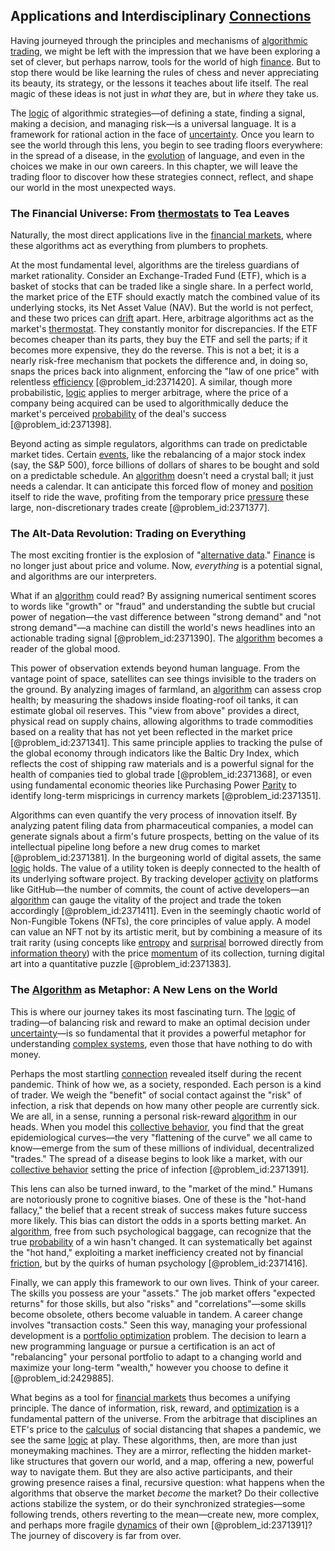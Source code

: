 ## Applications and Interdisciplinary [Connections](@article_id:193345)

Having journeyed through the principles and mechanisms of [algorithmic trading](@article_id:146078), we might be left with the impression that we have been exploring a set of clever, but perhaps narrow, tools for the world of high [finance](@article_id:144433). But to stop there would be like learning the rules of chess and never appreciating its beauty, its strategy, or the lessons it teaches about life itself. The real magic of these ideas is not just in *what* they are, but in *where* they take us.

The [logic](@article_id:266330) of algorithmic strategies—of defining a state, finding a signal, making a decision, and managing risk—is a universal language. It is a framework for rational action in the face of [uncertainty](@article_id:275351). Once you learn to see the world through this lens, you begin to see trading floors everywhere: in the spread of a disease, in the [evolution](@article_id:143283) of language, and even in the choices we make in our own careers. In this chapter, we will leave the trading floor to discover how these strategies connect, reflect, and shape our world in the most unexpected ways.

### The Financial Universe: From [thermostats](@article_id:168692) to Tea Leaves

Naturally, the most direct applications live in the [financial markets](@article_id:142343), where these algorithms act as everything from plumbers to prophets.

At the most fundamental level, algorithms are the tireless guardians of market rationality. Consider an Exchange-Traded Fund (ETF), which is a basket of stocks that can be traded like a single share. In a perfect world, the market price of the ETF should exactly match the combined value of its underlying stocks, its Net Asset Value (NAV). But the world is not perfect, and these two prices can [drift](@article_id:268312) apart. Here, arbitrage algorithms act as the market's [thermostat](@article_id:142901). They constantly monitor for discrepancies. If the ETF becomes cheaper than its parts, they buy the ETF and sell the parts; if it becomes more expensive, they do the reverse. This is not a bet; it is a nearly risk-free mechanism that pockets the difference and, in doing so, snaps the prices back into alignment, enforcing the "law of one price" with relentless [efficiency](@article_id:165255) [@problem_id:2371420]. A similar, though more probabilistic, [logic](@article_id:266330) applies to merger arbitrage, where the price of a company being acquired can be used to algorithmically deduce the market's perceived [probability](@article_id:263106) of the deal's success [@problem_id:2371398].

Beyond acting as simple regulators, algorithms can trade on predictable market tides. Certain [events](@article_id:175929), like the rebalancing of a major stock index (say, the S&P 500), force billions of dollars of shares to be bought and sold on a predictable schedule. An [algorithm](@article_id:267625) doesn't need a crystal ball; it just needs a calendar. It can anticipate this forced flow of money and [position](@article_id:167295) itself to ride the wave, profiting from the temporary price [pressure](@article_id:141669) these large, non-discretionary trades create [@problem_id:2371377].

### The Alt-Data Revolution: Trading on Everything

The most exciting frontier is the explosion of "[alternative data](@article_id:137592)." [Finance](@article_id:144433) is no longer just about price and volume. Now, *everything* is a potential signal, and algorithms are our interpreters.

What if an [algorithm](@article_id:267625) could read? By assigning numerical sentiment scores to words like "growth" or "fraud" and understanding the subtle but crucial power of negation—the vast difference between "strong demand" and "not strong demand"—a machine can distill the world's news headlines into an actionable trading signal [@problem_id:2371390]. The [algorithm](@article_id:267625) becomes a reader of the global mood.

This power of observation extends beyond human language. From the vantage point of space, satellites can see things invisible to the traders on the ground. By analyzing images of farmland, an [algorithm](@article_id:267625) can assess crop health; by measuring the shadows inside floating-roof oil tanks, it can estimate global oil reserves. This "view from above" provides a direct, physical read on supply chains, allowing algorithms to trade commodities based on a reality that has not yet been reflected in the market price [@problem_id:2371341]. This same principle applies to tracking the pulse of the global economy through indicators like the Baltic Dry Index, which reflects the cost of shipping raw materials and is a powerful signal for the health of companies tied to global trade [@problem_id:2371368], or even using fundamental economic theories like Purchasing Power [Parity](@article_id:140431) to identify long-term mispricings in currency markets [@problem_id:2371351].

Algorithms can even quantify the very process of innovation itself. By analyzing patent filing data from pharmaceutical companies, a model can generate signals about a firm's future prospects, betting on the value of its intellectual pipeline long before a new drug comes to market [@problem_id:2371381]. In the burgeoning world of digital assets, the same [logic](@article_id:266330) holds. The value of a utility token is deeply connected to the health of its underlying software project. By tracking developer [activity](@article_id:149888) on platforms like GitHub—the number of commits, the count of active developers—an [algorithm](@article_id:267625) can gauge the vitality of the project and trade the token accordingly [@problem_id:2371411]. Even in the seemingly chaotic world of Non-Fungible Tokens (NFTs), the core principles of value apply. A model can value an NFT not by its artistic merit, but by combining a measure of its trait rarity (using concepts like [entropy](@article_id:140248) and [surprisal](@article_id:268855) borrowed directly from [information theory](@article_id:146493)) with the price [momentum](@article_id:138659) of its collection, turning digital art into a quantitative puzzle [@problem_id:2371383].

### The [Algorithm](@article_id:267625) as Metaphor: A New Lens on the World

This is where our journey takes its most fascinating turn. The [logic](@article_id:266330) of trading—of balancing risk and reward to make an optimal decision under [uncertainty](@article_id:275351)—is so fundamental that it provides a powerful metaphor for understanding [complex systems](@article_id:137572), even those that have nothing to do with money.

Perhaps the most startling [connection](@article_id:157984) revealed itself during the recent pandemic. Think of how we, as a society, responded. Each person is a kind of trader. We weigh the "benefit" of social contact against the "risk" of infection, a risk that depends on how many other people are currently sick. We are all, in a sense, running a personal risk-reward [algorithm](@article_id:267625) in our heads. When you model this [collective behavior](@article_id:146002), you find that the great epidemiological curves—the very "flattening of the curve" we all came to know—emerge from the sum of these millions of individual, decentralized "trades." The spread of a disease begins to look like a market, with our [collective behavior](@article_id:146002) setting the price of infection [@problem_id:2371391].

This lens can also be turned inward, to the "market of the mind." Humans are notoriously prone to cognitive biases. One of these is the "hot-hand fallacy," the belief that a recent streak of success makes future success more likely. This bias can distort the odds in a sports betting market. An [algorithm](@article_id:267625), free from such psychological baggage, can recognize that the true [probability](@article_id:263106) of a win hasn't changed. It can systematically bet against the "hot hand," exploiting a market inefficiency created not by financial [friction](@article_id:169020), but by the quirks of human psychology [@problem_id:2371416].

Finally, we can apply this framework to our own lives. Think of your career. The skills you possess are your "assets." The job market offers "expected returns" for those skills, but also "risks" and "correlations"—some skills become obsolete, others become valuable in tandem. A career change involves "transaction costs." Seen this way, managing your professional development is a [portfolio optimization](@article_id:143798) problem. The decision to learn a new programming language or pursue a certification is an act of "rebalancing" your personal portfolio to adapt to a changing world and maximize your long-term "wealth," however you choose to define it [@problem_id:2429885].

What begins as a tool for [financial markets](@article_id:142343) thus becomes a unifying principle. The dance of information, risk, reward, and [optimization](@article_id:139309) is a fundamental pattern of the universe. From the arbitrage that disciplines an ETF's price to the [calculus](@article_id:145546) of social distancing that shapes a pandemic, we see the same [logic](@article_id:266330) at play. These algorithms, then, are more than just moneymaking machines. They are a mirror, reflecting the hidden market-like structures that govern our world, and a map, offering a new, powerful way to navigate them. But they are also active participants, and their growing presence raises a final, recursive question: what happens when the algorithms that observe the market *become* the market? Do their collective actions stabilize the system, or do their synchronized strategies—some following trends, others reverting to the mean—create new, more complex, and perhaps more fragile [dynamics](@article_id:163910) of their own [@problem_id:2371391]? The journey of discovery is far from over.